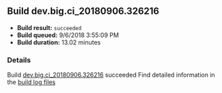 ## Build dev.big.ci_20180906.326216
- **Build result:** `succeeded`
- **Build queued:** 9/6/2018 3:55:09 PM
- **Build duration:** 13.02 minutes
### Details
Build [dev.big.ci_20180906.326216](https://winappstudio.visualstudio.com/web/build.aspx?pcguid=a4ef43be-68ce-4195-a619-079b4d9834c2&builduri=vstfs%3a%2f%2f%2fBuild%2fBuild%2f26216) succeeded
Find detailed information in the [build log files](https://uwpctdiags.blob.core.windows.net/buildlogs/dev.big.ci_20180906.326216_logs.zip)
